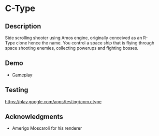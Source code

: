 # C-Type

## Description

Side scrolling shooter using Amos engine, originally conceived as an R-Type clone hence the name. 
You control a space ship that is flying through space shooting enemies, collecting powerups and fighting bosses.

## Demo
* [Gameplay](https://www.youtube.com/watch?v=qXOPcCnZn6w)

## Testing
https://play.google.com/apps/testing/com.ctype

## Acknowledgments

* Amerigo Moscaroli for his renderer

